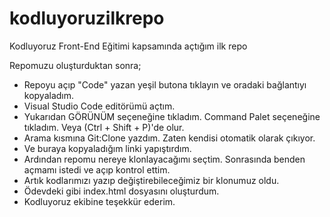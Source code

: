 # kodluyoruzilkrepo
Kodluyoruz Front-End Eğitimi kapsamında açtığım ilk repo

Repomuzu oluşturduktan sonra;
- Repoyu açıp "Code" yazan yeşil butona tıklayın ve oradaki bağlantıyı kopyaladım.
- Visual Studio Code editörümü açtım.
- Yukarıdan GÖRÜNÜM seçeneğine tıkladım. Command Palet seçeneğine tıkladım. Veya (Ctrl + Shift + P)'de olur.
- Arama kısmına Git:Clone yazdım. Zaten kendisi otomatik olarak çıkıyor.
- Ve buraya kopyaladığım linki yapıştırdım.
- Ardından repomu nereye klonlayacağımı seçtim. Sonrasında benden açmamı istedi ve açıp kontrol ettim.
- Artık kodlarımızı yazıp değiştirebileceğimiz bir klonumuz oldu.
- Ödevdeki gibi index.html dosyasını oluşturdum.
- Kodluyoruz ekibine teşekkür ederim.
